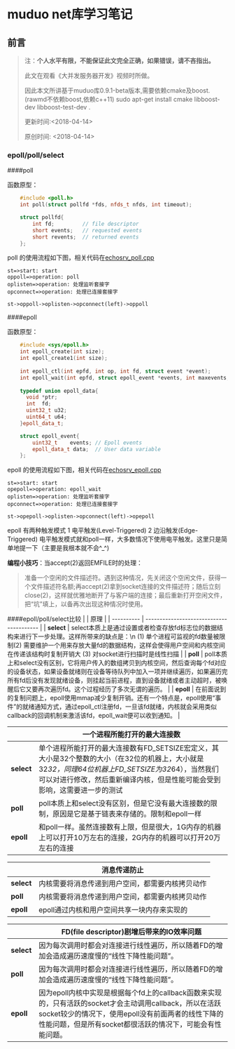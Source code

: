 # muduo net库学习笔记

## 前言

> 注：**个人水平有限，不能保证此文完全正确，如果错误，请不吝指出。** 
>
> 此文在观看《大并发服务器开发》视频时所做。
>
> 因此本文所讲基于muduo库0.9.1-beta版本,需要依赖cmake及boost.
> (rawmd不依赖boost,依赖c++11)
> sudo apt-get install cmake libboost-dev libboost-test-dev .
>
> 更新时间:<2018-04-14>
>
> 原创时间: <2018-04-14>

### epoll/poll/select

####poll

函数原型：
```c++
	#include <poll.h>
	int poll(struct pollfd *fds, nfds_t nfds, int timeout);

	struct pollfd{
		int fd;			// file descriptor
		short events;	// requested events
		short revents;	// returned events
	};
```
poll 的使用流程如下图，相关代码在[echosrv_poll.cpp](./net/preface/echosrv_poll.cpp)
```flow
st=>start: start
oppoll=>operation: poll
oplisten=>operation: 处理监听套接字
opconnect=>operation: 处理已连接套接字

st->oppoll->oplisten->opconnect(left)->oppoll
```

####epoll

函数原型：
```c++
	#include <sys/epoll.h>
	int epoll_create(int size);
	int epoll_create1(int size);
	
	int epoll_ctl(int epfd, int op, int fd, struct event *event);
	int epoll_wait(int epfd, struct epoll_event *events, int maxevents, int timeout);
	
	typedef union epoll_data{
      void *ptr;
      int  fd;
      uint32_t u32;
      uint64_t u64;
	}epoll_data_t;

	struct epoll_event{
		uint32_t	events;	// Epoll events
		epoll_data_t data;	// User data variable
	};
```

epoll 的使用流程如下图，相关代码在[echosrv_epoll.cpp](./net/preface/echosrv_epoll.cpp)
```flow
st=>start: start
opepoll=>operation: epoll_wait
oplisten=>operation: 处理监听套接字
opconnect=>operation: 处理已连接套接字

st->opepoll->oplisten->opconnect(left)->opepoll
```

epoll 有两种触发模式
	1 电平触发(Level-Triggered)
	2 边沿触发(Edge-Triggered)
电平触发模式就和poll一样，大多数情况下使用电平触发。这里只是简单地提一下（主要是我根本就不会^_^)

**编程小技巧**：当accept(2)返回EMFILE时的处理：
>准备一个空闲的文件描述符。遇到这种情况，先关闭这个空闲文件，获得一个文件描述符名额;再accept(2)拿到socket连接的文件描述符；随后立刻close(2)，这样就优雅地断开了与客户端的连接；最后重新打开空闲文件，把“坑”填上，以备再次出现这种情况时使用。

####epoll/poll/select比较
|            | 原理                                       |
| ---------- | ---------------------------------------- |
| **select** | select本质上是通过设置或者检查存放fd标志位的数据结构来进行下一步处理。这样所带来的缺点是：\n (1) 单个进程可监视的fd数量被限制(2) 需要维护一个用来存放大量fd的数据结构，这样会使得用户空间和内核空间在传递该结构时复制开销大 (3) 对socket进行扫描时是线性扫描 |
| **poll**   | poll本质上和select没有区别，它将用户传入的数组拷贝到内核空间，然后查询每个fd对应的设备状态，如果设备就绪则在设备等待队列中加入一项并继续遍历，如果遍历完所有fd后没有发现就绪设备，则挂起当前进程，直到设备就绪或者主动超时，被唤醒后它又要再次遍历fd。这个过程经历了多次无谓的遍历。 |
| **epoll**  | 在前面说到的复制问题上，epoll使用mmap减少复制开销。还有一个特点是，epoll使用“事件”的就绪通知方式，通过epoll_ctl注册fd，一旦该fd就绪，内核就会采用类似callback的回调机制来激活该fd，epoll_wait便可以收到通知。 |



|            | 一个进程所能打开的最大连接数                           |
| ---------- | ---------------------------------------- |
| **select** | 单个进程所能打开的最大连接数有FD_SETSIZE宏定义，其大小是32个整数的大小（在32位的机器上，大小就是32*32，同理64位机器上FD_SETSIZE为32*64），当然我们可以对进行修改，然后重新编译内核，但是性能可能会受到影响，这需要进一步的测试 |
| **poll**   | poll本质上和select没有区别，但是它没有最大连接数的限制，原因是它是基于链表来存储的。限制和epoll一样 |
| **epoll**  | 和poll一样。虽然连接数有上限，但是很大，1G内存的机器上可以打开10万左右的连接，2G内存的机器可以打开20万左右的连接 |



|            | 消息传递防止                   |
| ---------- | ------------------------ |
| **select** | 内核需要将消息传递到用户空间，都需要内核拷贝动作 |
| **poll**   | 内核需要将消息传递到用户空间，都需要内核拷贝动作 |
| **epoll**  | epoll通过内核和用户空间共享一块内存来实现的 |



|            | FD(file descriptor)剧增后带来的IO效率问题          |
| ---------- | ---------------------------------------- |
| **select** | 因为每次调用时都会对连接进行线性遍历，所以随着FD的增加会造成遍历速度慢的“线性下降性能问题”。 |
| **poll**   | 因为每次调用时都会对连接进行线性遍历，所以随着FD的增加会造成遍历速度慢的“线性下降性能问题”。 |
| **epoll**  | 因为epoll内核中实现是根据每个fd上的callback函数来实现的，只有活跃的socket才会主动调用callback，所以在活跃socket较少的情况下，使用epoll没有前面两者的线性下降的性能问题，但是所有socket都很活跃的情况下，可能会有性能问题。 |

